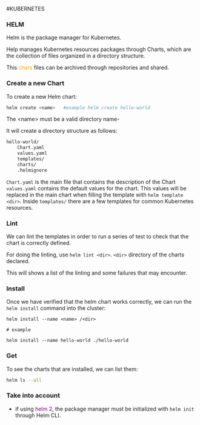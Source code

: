 #KUBERNETES 

### HELM

Helm is the package manager for Kubernetes. 


Help manages Kubernetes resources packages through Charts, which are the collection of files organized in a directory structure. 

This <span style="color:orange;">chars</span> files can be archived through repositories and shared. 

### Create a new Chart

To create a new Helm chart: 

```bash
helm create <name>   #example helm create hello-world
```

The \<name\> must be a valid directory name- 

It will create a directory structure as follows: 

```txt
hello-world/ 
	Chart.yaml 
	values.yaml 
	templates/ 
	charts/ 
	.helmignore
```

`Chart.yaml` is the main file that contains the description of the Chart
`values.yaml` contains the default values for the chart. This values will be replaced in the main chart when filling the template with `helm template <dir>`. 
Inside `templates/` there are a few templates for common Kubernetes resources.


### Lint

We can lint the templates in order to run a series of test to check that the chart is correctly defined. 

For doing the linting, use `helm lint <dir>`. `<dir>` directory of the charts declared.  

This will shows a list of the linting and some failures that may encounter.

### Install 

Once we have verified that the helm chart works correctly, we can run the `helm install` command into the cluster: 

```
helm install --name <name> /<dir>

# example

helm install --name hello-world ./hello-world
```

### Get

To see the charts that are installed, we can list them: 

```bash
helm ls --all
```
### Take into account

* if using <span style="color:purple;">helm 2</span>, the package manager must be initialized with `helm init` through Helm CLI. 